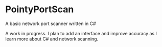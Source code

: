 # PointyPortScan
A basic network port scanner written in C#

A work in progress. I plan to add an interface and improve accuracy as I learn more about C# and network scanning.
